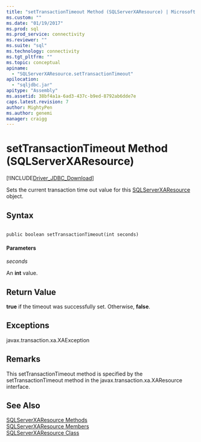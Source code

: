 ```yaml
---
title: "setTransactionTimeout Method (SQLServerXAResource) | Microsoft Docs"
ms.custom: ""
ms.date: "01/19/2017"
ms.prod: sql
ms.prod_service: connectivity
ms.reviewer: ""
ms.suite: "sql"
ms.technology: connectivity
ms.tgt_pltfrm: ""
ms.topic: conceptual
apiname: 
  - "SQLServerXAResource.setTransactionTimeout"
apilocation: 
  - "sqljdbc.jar"
apitype: "Assembly"
ms.assetid: 38bf4a1a-6ad3-437c-b9ed-8792ab6dde7e
caps.latest.revision: 7
author: MightyPen
ms.author: genemi
manager: craigg
---
```

# setTransactionTimeout Method (SQLServerXAResource)
[!INCLUDE[Driver_JDBC_Download](../../../includes/driver_jdbc_download.md)]

  Sets the current transaction time out value for this [SQLServerXAResource](../../../connect/jdbc/reference/sqlserverxaresource-class.md) object.  
  
## Syntax  
  
```  
  
public boolean setTransactionTimeout(int seconds)  
```  
  
#### Parameters  
 *seconds*  
  
 An **int** value.  
  
## Return Value  
 **true** if the timeout was successfully set. Otherwise, **false**.  
  
## Exceptions  
 javax.transaction.xa.XAException  
  
## Remarks  
 This setTransactionTimeout method is specified by the setTransactionTimeout method in the javax.transaction.xa.XAResource interface.  
  
## See Also  
 [SQLServerXAResource Methods](../../../connect/jdbc/reference/sqlserverxaresource-methods.md)   
 [SQLServerXAResource Members](../../../connect/jdbc/reference/sqlserverxaresource-members.md)   
 [SQLServerXAResource Class](../../../connect/jdbc/reference/sqlserverxaresource-class.md)  
  
  
